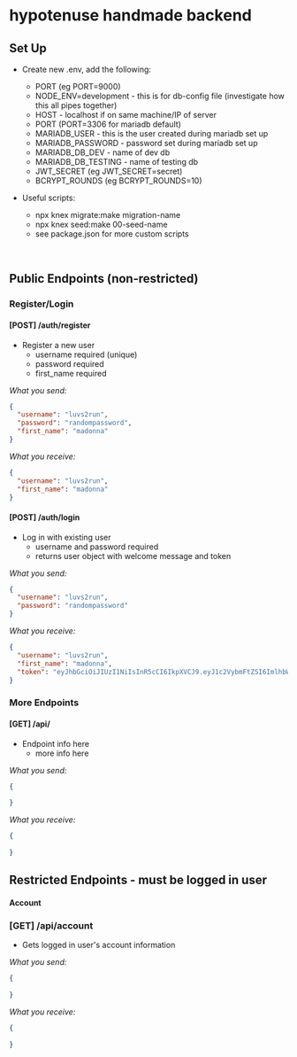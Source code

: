 # hypotenuse handmade backend

## Set Up

- Create new .env, add the following:
  - PORT (eg PORT=9000)
  - NODE_ENV=development - this is for db-config file (investigate how this all pipes together)
  - HOST - localhost if on same machine/IP of server
  - PORT (PORT=3306 for mariadb default) 
  - MARIADB_USER - this is the user created during mariadb set up
  - MARIADB_PASSWORD - password set during mariadb set up
  - MARIADB_DB_DEV - name of dev db
  - MARIADB_DB_TESTING - name of testing db
  - JWT_SECRET (eg JWT_SECRET=secret)
  - BCRYPT_ROUNDS (eg BCRYPT_ROUNDS=10)

- Useful scripts:
  - npx knex migrate:make migration-name
  - npx knex seed:make 00-seed-name
  - see package.json for more custom scripts


</br>

## Public Endpoints (non-restricted)

### Register/Login

#### [POST] /auth/register

- Register a new user
  - username required (unique)
  - password required
  - first_name required

_What you send:_

```json
{
  "username": "luvs2run",
  "password": "randompassword",
  "first_name": "madonna"
}
```

_What you receive:_

```json
{
  "username": "luvs2run",
  "first_name": "madonna"
}
```

#### [POST] /auth/login

- Log in with existing user
  - username and password required
  - returns user object with welcome message and token

_What you send:_

```json
{
  "username": "luvs2run",
  "password": "randompassword"
}
```

_What you receive:_

```json
{
  "username": "luvs2run",
  "first_name": "madonna",
  "token": "eyJhbGciOiJIUzI1NiIsInR5cCI6IkpXVCJ9.eyJ1c2VybmFtZSI6ImlhbWF1c2VyIiwiaWF0IjoxNjM2ODYyMDY5LCJleHAiOjE2MzY5NDg0Njl9.fhVnkCzPDA5kubS1fo3mj57AEZcon267qH7dQ5Rk7rU"
}
```

### More Endpoints

#### [GET] /api/ 

- Endpoint info here
  - more info here

_What you send:_

```json
{
  
}
```

_What you receive:_

```json
{
  
}
```

## Restricted Endpoints - must be logged in user

#### Account

### [GET] /api/account

- Gets logged in user's account information

_What you send:_

```json
{
  
}
```

_What you receive:_

```json
{
  
}
```